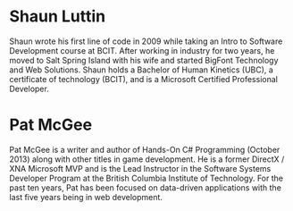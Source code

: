 # Shaun Luttin
Shaun wrote his first line of code in 2009 while taking an Intro to Software Development course at BCIT. After working in industry for two years, he moved to Salt Spring Island with his wife and started BigFont Technology and Web Solutions. Shaun holds a Bachelor of Human Kinetics (UBC), a certificate of technology (BCIT), and is a Microsoft Certified Professional Developer.

# Pat McGee
Pat McGee is a writer and author of Hands-On C# Programming (October 2013) along with other titles in game development.  He is a former DirectX / XNA Microsoft MVP and is the Lead Instructor in the Software Systems Developer Program at the British Columbia Institute of Technology.  For the past ten years, Pat has been focused on data-driven applications with the last five years being in web development.



